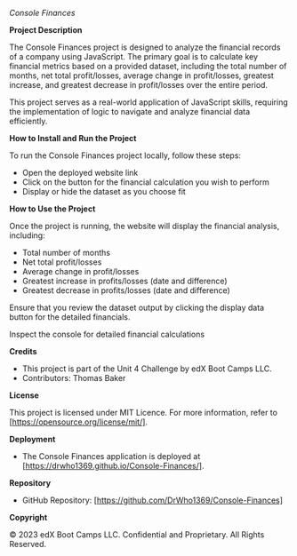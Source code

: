*Console Finances*

**Project Description**

   The Console Finances project is designed to analyze the financial records of a company using JavaScript. The primary goal is to calculate key financial metrics based on a provided dataset, including the total number of months, net total profit/losses, average change in profit/losses, greatest increase, and greatest decrease in profit/losses over the entire period.

   This project serves as a real-world application of JavaScript skills, requiring the implementation of logic to navigate and analyze financial data efficiently.

**How to Install and Run the Project**

   To run the Console Finances project locally, follow these steps:

   - Open the deployed website link
   - Click on the button for the financial calculation you wish to perform
   - Display or hide the dataset as you choose fit
   
**How to Use the Project**

   Once the project is running, the website will display the financial analysis, including:
   - Total number of months
   - Net total profit/losses
   - Average change in profit/losses
   - Greatest increase in profits/losses (date and difference)
   - Greatest decrease in profits/losses (date and difference)

   Ensure that you review the dataset output by clicking the display data button for the detailed financials.

   Inspect the console for detailed financial calculations

**Credits**

   - This project is part of the Unit 4 Challenge by edX Boot Camps LLC.
   - Contributors: Thomas Baker

**License**

   This project is licensed under MIT Licence. For more information, refer to [https://opensource.org/license/mit/].

**Deployment**

- The Console Finances application is deployed at [https://drwho1369.github.io/Console-Finances/].

**Repository**

- GitHub Repository: [https://github.com/DrWho1369/Console-Finances]

**Copyright**

© 2023 edX Boot Camps LLC. Confidential and Proprietary. All Rights Reserved.
